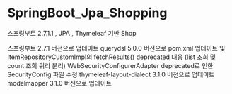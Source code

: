 # SpringBoot_Jpa_Shopping
스프링부트 2.7.1.1 ,  JPA , Thymeleaf  기반 Shop


스프링부트 2.7.1 버전으로 업데이트
querydsl 5.0.0 버전으로 pom.xml 업데이트 및 ItemRepositoryCustomImpl의 fetchResults() deprecated 대응 (list 조회 및 count 조회 쿼리 분리)
WebSecurityConfigurerAdapter deprecated로 인한 SecurityConfig 파일 수정
thymeleaf-layout-dialect 3.1.0 버전으로 업데이트
modelmapper 3.1.0 버전으로 업데이트
